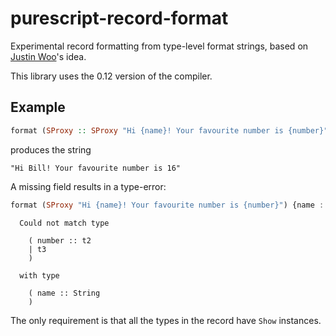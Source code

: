 # purescript-record-format

Experimental record formatting from type-level format strings, based on [Justin Woo](https://github.com/justinwoo)'s idea.

This library uses the 0.12 version of the compiler.

## Example

```purescript
format (SProxy :: SProxy "Hi {name}! Your favourite number is {number}") {name : "Bill", number : 16}
```

produces the string

```
"Hi Bill! Your favourite number is 16"
```

A missing field results in a type-error:

```purescript
format (SProxy "Hi {name}! Your favourite number is {number}") {name : "Bill"}
```

```
  Could not match type

    ( number :: t2
    | t3
    )

  with type

    ( name :: String
    )
```

The only requirement is that all the types in the record have `Show`
instances.
